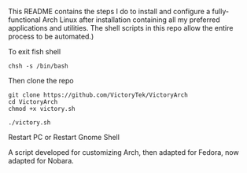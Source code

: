 This README contains the steps I do to install and configure a fully-functional Arch Linux after installation containing all my preferred applications and utilities. The shell scripts in this repo allow the entire process to be automated.)

To exit fish shell
```
chsh -s /bin/bash

```
Then clone the repo
```
git clone https://github.com/VictoryTek/VictoryArch
cd VictoryArch
chmod +x victory.sh

./victory.sh
```
Restart PC or Restart Gnome Shell

A script developed for customizing Arch, then adapted for Fedora, now adapted for Nobara.
